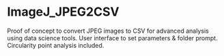 # ImageJ_JPEG2CSV
Proof of concept to convert JPEG images to CSV for advanced analysis using data science tools. User interface to set parameters &amp; folder prompt. Circularity point analysis included.
